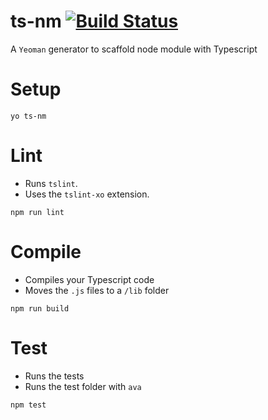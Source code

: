 # ts-nm [![Build Status](https://travis-ci.org/SimonJang/generator-ts-node.svg?branch=master)](https://travis-ci.org/SimonJang/generator-ts-node)

A `Yeoman` generator to scaffold node module with Typescript

# Setup

```
yo ts-nm
```

# Lint

- Runs `tslint`.
- Uses the `tslint-xo` extension.

```
npm run lint
```

# Compile

- Compiles your Typescript code
- Moves the `.js` files to a `/lib` folder

```
npm run build
```

# Test

- Runs the tests
- Runs the test folder with `ava`

```
npm test
```
